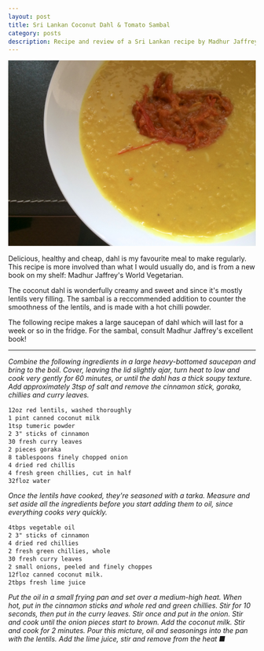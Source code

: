 ```yaml
---
layout: post
title: Sri Lankan Coconut Dahl & Tomato Sambal
category: posts
description: Recipe and review of a Sri Lankan recipe by Madhur Jaffrey
---
```


![Finished curry](/images/coconut_dahl.jpg)

Delicious, healthy and cheap, dahl is my favourite meal to make
regularly. This recipe is more involved than what I would usually do, and is from a
new book on my shelf: Madhur Jaffrey's World Vegetarian.

The coconut dahl is wonderfully creamy and sweet and since it's mostly lentils
very filling. The sambal is a reccommended addition to counter the smoothness of
the lentils, and is made with a hot chilli powder.

The following recipe makes a large saucepan of dahl which will last for a week
or so in the fridge. For the sambal, consult Madhur Jaffrey's excellent book!

----

*Combine the following ingredients in a large heavy-bottomed saucepan and bring
to the boil. Cover, leaving the lid slightly ajar, turn heat to low and cook
very gently for 60 minutes, or until the dahl has a thick soupy texture. Add
approximately 3tsp of salt and remove the cinnamon stick, goraka, chillies
and curry leaves.*

    12oz red lentils, washed thoroughly
    1 pint canned coconut milk
    1tsp tumeric powder
    2 3" sticks of cinnamon
    30 fresh curry leaves
    2 pieces goraka
    8 tablespoons finely chopped onion
    4 dried red chillis
    4 fresh green chillies, cut in half
    32floz water

*Once the lentils have cooked, they're seasoned with a tarka. Measure and set
aside all the ingredients before you start adding them to oil, since everything
cooks very quickly.*

    4tbps vegetable oil
    2 3" sticks of cinnamon
    4 dried red chillies
    2 fresh green chillies, whole
    30 fresh curry leaves
    2 small onions, peeled and finely choppes
    12floz canned coconut milk.
    2tbps fresh lime juice

*Put the oil in a small frying pan and set over a medium-high heat. When hot, put
in the cinnamon sticks and whole red and green chillies. Stir for 10 seconds,
then put in the curry leaves. Stir once and put in the onion. Stir and cook
until the onion pieces start to brown. Add the coconut milk. Stir and cook for 2
minutes. Pour this micture, oil and seasonings into the pan with the lentils.
Add the lime juice, stir and remove from the heat &#x25A0;*





